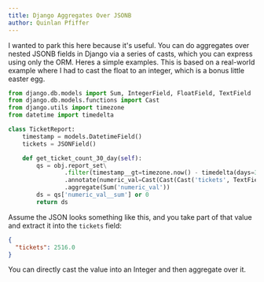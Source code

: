```yaml
---
title: Django Aggregates Over JSONB
author: Quinlan Pfiffer
---
```


I wanted to park this here because it's useful. You can do aggregates over
nested JSONB fields in Django via a series of casts, which you can express using
only the ORM. Heres a simple examples. This is based on a real-world example
where I had to cast the float to an integer, which is a bonus little easter egg.

```Python
from django.db.models import Sum, IntegerField, FloatField, TextField
from django.db.models.functions import Cast
from django.utils import timezone
from datetime import timedelta

class TicketReport:
    timestamp = models.DatetimeField()
    tickets = JSONField()

    def get_ticket_count_30_day(self):
        qs = obj.report_set\
                .filter(timestamp__gt=timezone.now() - timedelta(days=30))\
                .annotate(numeric_val=Cast(Cast(Cast('tickets', TextField()), FloatField()), IntegerField()))\
                .aggregate(Sum('numeric_val'))
        ds = qs['numeric_val__sum'] or 0
        return ds
```

Assume the JSON looks something like this, and you take part of that value and
extract it into the `tickets` field:

```JSON
{
  "tickets": 2516.0
}
```

You can directly cast the value into an Integer and then aggregate over it.
